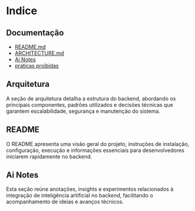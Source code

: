 # Indice

## Documentação

- [README.md](README.md) 
- [ARCHITECTURE.md](ARCHITECTURE.MD) 
- [Ai Notes](ai-notes.md)
- [praticas proibidas](praticas-proibidas.md)

## Arquitetura
A seção de arquitetura detalha a estrutura do backend, abordando os principais componentes, padrões utilizados e decisões técnicas que garantem escalabilidade, segurança e manutenção do sistema.

## README

O README apresenta uma visão geral do projeto, instruções de instalação, configuração, execução e informações essenciais para desenvolvedores iniciarem rapidamente no backend.


## Ai Notes

Esta seção reúne anotações, insights e experimentos relacionados à integração de inteligência artificial no backend, facilitando o acompanhamento de ideias e avanços técnicos.


